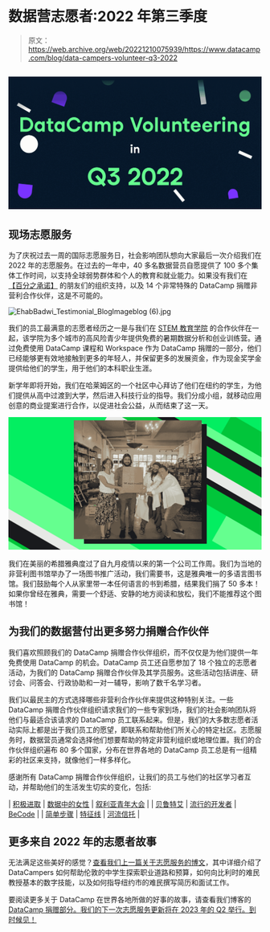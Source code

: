 # 数据营志愿者:2022 年第三季度

> 原文：<https://web.archive.org/web/20221210075939/https://www.datacamp.com/blog/data-campers-volunteer-q3-2022>

## ![1214.png](img/59359d620ebe1b65fdc75ea0efd4ab67.png)

## 现场志愿服务

为了庆祝过去一周的国际志愿服务日，社会影响团队想向大家最后一次介绍我们在 2022 年的志愿服务。在过去的一年中，40 多名数据营员自愿提供了 100 多个集体工作时间，以支持全球弱势群体和个人的教育和就业能力。如果没有我们在 [【百分之承诺】](https://web.archive.org/web/20221211164854/https://www.percentpledge.org/) 的朋友们的组织支持，以及 14 个非常特殊的 DataCamp 捐赠非营利合作伙伴，这是不可能的。

![EhabBadwi_Testimonial_BlogImageblog (6).jpg](img/3b235fc6cca97951bd155b42f5c6d26f.png)

我们的员工最满意的志愿者经历之一是与我们在 [STEM 教育学院](https://web.archive.org/web/20221211164854/https://www.stemeducationalinstitute.com/) 的合作伙伴在一起，该学院为多个城市的高风险青少年提供免费的暑期数据分析和创业训练营。通过免费使用 DataCamp 课程和 Workspace 作为 DataCamp 捐赠的一部分，他们已经能够更有效地接触到更多的年轻人，并保留更多的发展资金，作为现金奖学金提供给他们的学生，用于他们的本科职业生涯。

新学年即将开始，我们在哈莱姆区的一个社区中心拜访了他们在纽约的学生，为他们提供从高中过渡到大学，然后进入科技行业的指导。我们分成小组，就移动应用创意的商业提案进行合作，以促进社会公益，从而结束了这一天。

![EhabBadwi_Testimonial_BlogImageblog (5).jpg](img/78bfcb47ec409d5c2675463f414ea741.png)

我们在美丽的希腊雅典度过了自九月疫情以来的第一个公司工作周。我们为当地的非营利图书馆举办了一场图书推广活动，我们需要书，这是雅典唯一的多语言图书馆。我们鼓励每个人从家里带一本任何语言的书到希腊，结果我们捐了 50 多本！如果你曾经在雅典，需要一个舒适、安静的地方阅读和放松，我们不能推荐这个图书馆！

## 为我们的数据营付出更多努力捐赠合作伙伴

我们喜欢照顾我们的 DataCamp 捐赠合作伙伴组织，而不仅仅是为他们提供一年免费使用 DataCamp 的机会。DataCamp 员工还自愿参加了 18 个独立的志愿者活动，为我们的 DataCamp 捐赠合作伙伴及其学员服务。这些活动包括讲座、研讨会、问答会、行政协助和一对一辅导，影响了数千名学习者。

我们以最民主的方式选择哪些非营利合作伙伴来提供这种特别关注。一些 DataCamp 捐赠合作伙伴组织请求我们的一些专家到场，我们的社会影响团队将他们与最适合该请求的 DataCamp 员工联系起来。但是，我们的大多数志愿者活动实际上都是出于我们员工的愿望，即联系和帮助他们所关心的特定社区。志愿服务时，数据营员通常会选择他们想要帮助的特定非营利组织或地理位置。我们的合作伙伴组织遍布 80 多个国家，分布在世界各地的 DataCamp 员工总是有一组精彩的社区来支持，就像他们一样多样化。

感谢所有 DataCamp 捐赠合作伙伴组织，让我们的员工与他们的社区学习者互动，并帮助他们的生活发生切实的变化，包括:


| [积极进取](https://web.archive.org/web/20221211164854/https://ingressive.org/) | [数据中的女性](https://web.archive.org/web/20221211164854/https://www.womenindata.org/) | [叙利亚青年大会](https://web.archive.org/web/20221211164854/https://www.syrian-youth.org/) |
| [贝鲁特艾](https://web.archive.org/web/20221211164854/https://beirutai.org/) | [流行的开发者](https://web.archive.org/web/20221211164854/https://developersinvogue.org/) | [BeCode](https://web.archive.org/web/20221211164854/https://becode.org/) |
| [简单步骤](https://web.archive.org/web/20221211164854/https://www.simplestepscc.org/) | [特征线](https://web.archive.org/web/20221211164854/https://breakline.org/) | [河流信托](https://web.archive.org/web/20221211164854/https://theriverstrust.org/) |

## 更多来自 2022 年的志愿者故事

无法满足这些美好的感觉？[查看我们上一篇关于志愿服务的博文](https://web.archive.org/web/20221211164854/https://www.datacamp.com/blog/datacampers-volunteer-summer2022)，其中详细介绍了 DataCampers 如何帮助伦敦的中学生探索职业道路和预算，如何向比利时的难民教授基本的数字技能，以及如何指导纽约市的难民撰写简历和面试工作。

要阅读更多关于 DataCamp 在世界各地所做的好事的故事，请查看我们博客的 [DataCamp 捐赠部分。我们的下一次志愿服务更新将在 2023 年的 Q2 举行。到时候见！](https://web.archive.org/web/20221211164854/https://www.datacamp.com/blog/category/datacamp-donates)